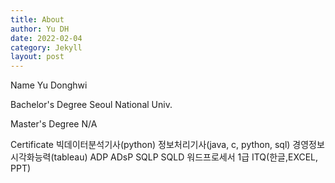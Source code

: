 ```yaml
---
title: About
author: Yu DH
date: 2022-02-04
category: Jekyll
layout: post
---
```


Name
Yu Donghwi

Bachelor's Degree
Seoul National Univ.

Master's Degree
N/A

Certificate
빅데이터분석기사(python)
정보처리기사(java, c, python, sql)
경영정보시각화능력(tableau)
ADP
ADsP
SQLP
SQLD
워드프로세서 1급
ITQ(한글,EXCEL, PPT)